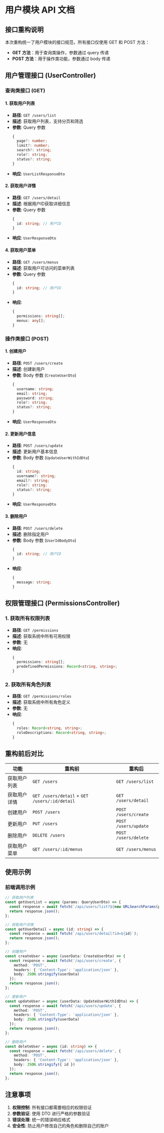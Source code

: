# 用户模块 API 文档

## 接口重构说明

本次重构统一了用户模块的接口规范，所有接口仅使用 GET 和 POST 方法：
- **GET 方法**：用于查询类操作，参数通过 query 传递
- **POST 方法**：用于操作类功能，参数通过 body 传递

## 用户管理接口 (UserController)

### 查询类接口 (GET)

#### 1. 获取用户列表
- **路径**: `GET /users/list`
- **描述**: 获取用户列表，支持分页和筛选
- **参数**: Query 参数
  ```typescript
  {
    page?: number;
    limit?: number;
    search?: string;
    role?: string;
    status?: string;
  }
  ```
- **响应**: `UserListResponseDto`

#### 2. 获取用户详情
- **路径**: `GET /users/detail`
- **描述**: 根据用户ID获取详细信息
- **参数**: Query 参数
  ```typescript
  {
    id: string; // 用户ID
  }
  ```
- **响应**: `UserResponseDto`


#### 4. 获取用户菜单
- **路径**: `GET /users/menus`
- **描述**: 获取用户可访问的菜单列表
- **参数**: Query 参数
  ```typescript
  {
    id: string; // 用户ID
  }
  ```
- **响应**: 
  ```typescript
  {
    permissions: string[];
    menus: any[];
  }
  ```

### 操作类接口 (POST)

#### 1. 创建用户
- **路径**: `POST /users/create`
- **描述**: 创建新用户
- **参数**: Body 参数 (`CreateUserDto`)
  ```typescript
  {
    username: string;
    email: string;
    password: string;
    role?: string;
    status?: string;
  }
  ```
- **响应**: `UserResponseDto`

#### 2. 更新用户信息
- **路径**: `POST /users/update`
- **描述**: 更新用户基本信息
- **参数**: Body 参数 (`UpdateUserWithIdDto`)
  ```typescript
  {
    id: string;
    username?: string;
    email?: string;
    role?: string;
    status?: string;
  }
  ```
- **响应**: `UserResponseDto`

#### 3. 删除用户
- **路径**: `POST /users/delete`
- **描述**: 删除指定用户
- **参数**: Body 参数 (`UserIdBodyDto`)
  ```typescript
  {
    id: string; // 用户ID
  }
  ```
- **响应**: 
  ```typescript
  {
    message: string;
  }
  ```


## 权限管理接口 (PermissionsController)

### 1. 获取所有权限列表
- **路径**: `GET /permissions`
- **描述**: 获取系统中所有可用权限
- **参数**: 无
- **响应**: 
  ```typescript
  {
    permissions: string[];
    predefinedPermissions: Record<string, string>;
  }
  ```

### 2. 获取所有角色列表
- **路径**: `GET /permissions/roles`
- **描述**: 获取系统中所有角色定义
- **参数**: 无
- **响应**: 
  ```typescript
  {
    roles: Record<string, string>;
    roleDescriptions: Record<string, string>;
  }
  ```

## 重构前后对比

| 功能 | 重构前 | 重构后 |
|------|--------|--------|
| 获取用户列表 | `GET /users` | `GET /users/list` |
| 获取用户详情 | `GET /users/detail` + `GET /users/:id/detail` | `GET /users/detail` |
| 创建用户 | `POST /users` | `POST /users/create` |
| 更新用户 | `PUT /users` | `POST /users/update` |
| 删除用户 | `DELETE /users` | `POST /users/delete` |
| 获取用户菜单 | `GET /users/:id/menus` | `GET /users/menus` |

## 使用示例

### 前端调用示例

```typescript
// 获取用户列表
const getUserList = async (params: QueryUserDto) => {
  const response = await fetch(`/api/users/list?${new URLSearchParams(params)}`);
  return response.json();
};

// 获取用户详情
const getUserDetail = async (id: string) => {
  const response = await fetch(`/api/users/detail?id=${id}`);
  return response.json();
};

// 创建用户
const createUser = async (userData: CreateUserDto) => {
  const response = await fetch('/api/users/create', {
    method: 'POST',
    headers: { 'Content-Type': 'application/json' },
    body: JSON.stringify(userData)
  });
  return response.json();
};

// 更新用户
const updateUser = async (userData: UpdateUserWithIdDto) => {
  const response = await fetch('/api/users/update', {
    method: 'POST',
    headers: { 'Content-Type': 'application/json' },
    body: JSON.stringify(userData)
  });
  return response.json();
};

// 删除用户
const deleteUser = async (id: string) => {
  const response = await fetch('/api/users/delete', {
    method: 'POST',
    headers: { 'Content-Type': 'application/json' },
    body: JSON.stringify({ id })
  });
  return response.json();
};
```

## 注意事项

1. **权限控制**: 所有接口都需要相应的权限验证
2. **参数验证**: 使用 DTO 进行严格的参数验证
3. **错误处理**: 统一的错误响应格式
4. **安全性**: 防止用户修改自己的角色和删除自己的账户